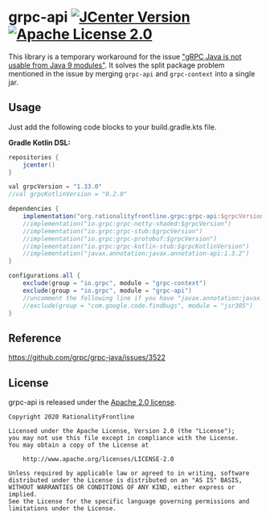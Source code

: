 # grpc-api  [![JCenter Version](https://img.shields.io/bintray/v/rationalityfrontline/grpc/grpc-api?label=JCenter)](https://bintray.com/rationalityfrontline/grpc/grpc-api)  [![Apache License 2.0](https://img.shields.io/github/license/rationalityfrontline/grpc-api)](https://github.com/RationalityFrontline/grpc-api/blob/master/LICENSE)

This library is a temporary workaround for the issue ["gRPC Java is not usable from Java 9 modules"](https://github.com/grpc/grpc-java/issues/3522). 
It solves the split package problem mentioned in the issue by merging `grpc-api` and `grpc-context` into a single jar.

## Usage

Just add the following code blocks to your build.gradle.kts file.

**Gradle Kotlin DSL:**

```groovy
repositories {
    jcenter()
}

val grpcVersion = "1.33.0"
//val grpcKotlinVersion = "0.2.0"

dependencies {
    implementation("org.rationalityfrontline.grpc:grpc-api:$grpcVersion")
    //implementation("io.grpc:grpc-netty-shaded:$grpcVersion")
    //implementation("io.grpc:grpc-stub:$grpcVersion")
    //implementation("io.grpc:grpc-protobuf:$grpcVersion")
    //implementation("io.grpc:grpc-kotlin-stub:$grpcKotlinVersion")
    //implementation("javax.annotation:javax.annotation-api:1.3.2")
}

configurations.all {
    exclude(group = "io.grpc", module = "grpc-context")
    exclude(group = "io.grpc", module = "grpc-api")
    //uncomment the following line if you have "javax.annotation:javax.annotation-api" in your dependencies.
    //exclude(group = "com.google.code.findbugs", module = "jsr305")
}
```

## Reference

https://github.com/grpc/grpc-java/issues/3522

## License

grpc-api is released under the [Apache 2.0 license](https://github.com/RationalityFrontline/grpc-api/blob/master/LICENSE).

```
Copyright 2020 RationalityFrontline

Licensed under the Apache License, Version 2.0 (the "License");
you may not use this file except in compliance with the License.
You may obtain a copy of the License at

    http://www.apache.org/licenses/LICENSE-2.0

Unless required by applicable law or agreed to in writing, software
distributed under the License is distributed on an "AS IS" BASIS,
WITHOUT WARRANTIES OR CONDITIONS OF ANY KIND, either express or implied.
See the License for the specific language governing permissions and
limitations under the License.
```